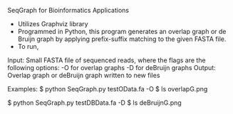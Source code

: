 SeqGraph for Bioinformatics Applications
- Utilizes Graphviz library
- Programmed in Python, this program generates an overlap graph or de Bruijn graph by applying prefix-suffix matching to the given FASTA file.
- To run,

Input: Small FASTA file of sequenced reads, where the flags are the following options:
      -O for overlap graphs
      -D for deBruijn graphs
Output: Overlap graph or deBruijn graph written to new files

Examples:
$ python SeqGraph.py testOData.fa -O 
$ ls overlapG.png

$ python SeqGraph.py testDBData.fa -D
$ ls deBruijnG.png

